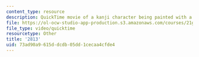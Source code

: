 ```yaml
---
content_type: resource
description: QuickTime movie of a kanji character being painted with a brush.
file: https://ol-ocw-studio-app-production.s3.amazonaws.com/courses/21g-504-japanese-iv-spring-2009/73ad90a9615ddcdb05dd1cecaa4cfde4_2813.mov
file_type: video/quicktime
resourcetype: Other
title: '2813'
uid: 73ad90a9-615d-dcdb-05dd-1cecaa4cfde4
---
```

